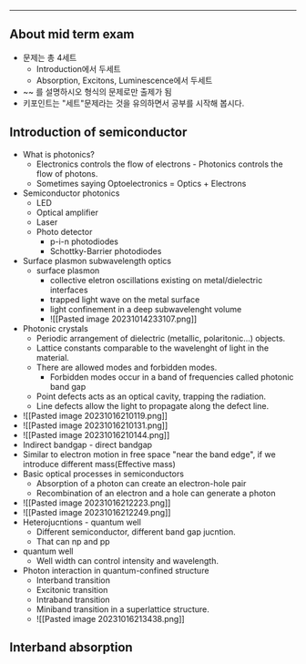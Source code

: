 
---
## About mid term exam
- 문제는 총 4세트
	- Introduction에서 두세트
	- Absorption, Excitons, Luminescence에서 두세트
- ~~ 를 설명하시오 형식의 문제로만 출제가 됨
- 키포인트는 "세트"문제라는 것을 유의하면서 공부를 시작해 봅시다.

## Introduction of semiconductor
- What is photonics?
	- Electronics controls the flow of electrons - Photonics controls the flow of photons.
	- Sometimes saying Optoelectronics = Optics + Electrons
- Semiconductor photonics
	- LED
	- Optical amplifier
	- Laser
	- Photo detector
		- p-i-n photodiodes
		- Schottky-Barrier photodiodes
- Surface plasmon subwavelength optics
	- surface plasmon 
		- collective eletron oscillations existing on metal/dielectric interfaces
		- trapped light wave on the metal surface
		- light confinement in a deep subwavelenght volume
		- ![[Pasted image 20231014233107.png]]
- Photonic crystals
	- Periodic arrangement of dielectric (metallic, polaritonic...) objects.
	- Lattice constants comparable to the wavelenght of light in the material.
	- There are allowed modes and forbidden modes.
		- Forbidden modes occur in a band of frequencies called photonic band gap
	- Point defects acts as an optical cavity, trapping the radiation.
	- Line defects allow the light to propagate along the defect line.
- ![[Pasted image 20231016210119.png]]
- ![[Pasted image 20231016210131.png]]
- ![[Pasted image 20231016210144.png]]
- Indirect bandgap - direct bandgap
- Similar to electron motion in free space "near the band edge", if we introduce different mass(Effective mass)
- Basic optical processes in semiconductors
	- Absorption of a photon can create an electron-hole pair
	- Recombination of an electron and a hole can generate a photon
- ![[Pasted image 20231016212223.png]]
- ![[Pasted image 20231016212249.png]]
- Heterojucntions - quantum well
	- Different semiconductor, different band gap jucntion.
	- That can np and pp
- quantum well
	- Well width can control intensity and wavelength.
- Photon interaction in quantum-confined structure
	- Interband transition
	- Excitonic transition
	- Intraband transition
	- Miniband transition in a superlattice structure.
	- ![[Pasted image 20231016213438.png]]

## Interband absorption


